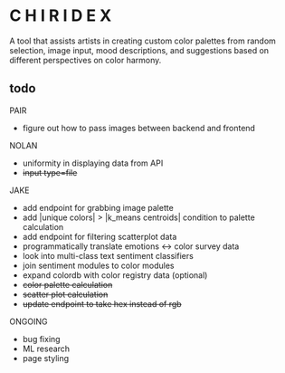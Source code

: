 # C H I R I D E X

A tool that assists artists in creating custom color palettes from random selection, image input, mood descriptions, and suggestions based on different perspectives on color harmony.

## todo

PAIR 
- figure out how to pass images between backend and frontend 

NOLAN
- uniformity in displaying data from API
- ~~input type=file~~

JAKE
- add endpoint for grabbing image palette
- add |unique colors| > |k_means centroids| condition to palette calculation
- add endpoint for filtering scatterplot data 
- programmatically translate emotions <-> color survey data
- look into multi-class text sentiment classifiers
- join sentiment modules to color modules 
- expand colordb with color registry data (optional)
- ~~color palette calculation~~
- ~~scatter plot calculation~~ 
- ~~update endpoint to take hex instead of rgb~~ 


ONGOING
- bug fixing
- ML research
- page styling 

